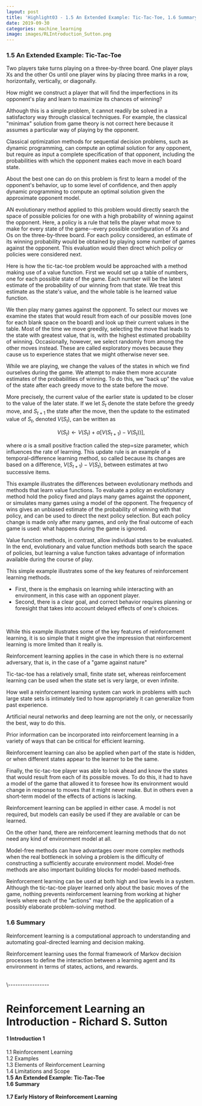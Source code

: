 ```yaml
---
layout: post
title: 'Highlight03 - 1.5 An Extended Example: Tic-Tac-Toe, 1.6 Summary <br> [RL an Introduction - S. Sutton]'
date: 2019-09-30
categories: machine_learning
image: images/RLIntroduction_Sutton.png
---
```

### 1.5 An Extended Example: Tic-Tac-Toe
Two players take turns playing on a three-by-three board. One player plays Xs and the other Os until one player wins by placing three marks in a row, horizontally, vertically, or diagonally.
<br>

How might we construct a player that will find the imperfections in its opponent's play and learn to maximize its chances of winning?
<br>

Although this is a simple problem, it cannot readily be solved in a satisfactory way through classical techniques. For example, the classical "minimax" solution from game theory is not correct here because it assumes a particular way of playing by the opponent.
<br>

Classical optimization methods for sequential decision problems, such as dynamic programming, can compute an optimal solution for any opponent, but require as input a complete specification of that opponent, including the probabilities with which the opponent makes each move in each board state.
<br>

About the best one can do on this problem is first to learn a model of the opponent's behavior, up to some level of confidence, and then apply dynamic programming to compute an optimal solution given the approximate opponent model.
<br>

AN evolutionary method applied to this problem would directly search the space of possible policies for one with a high probability of winning against the opponent. Here, a policy is a rule that tells the player what move to make for every state of the game--every possible configuration of Xs and Os on the three-by-three board. For each policy considered, an estimate of its winning probability would be obtained by playing some number of games against the opponent. This evaluation would then direct which policy or policies were considered next.
<br>

Here is how the tic-tac-toe problem would be approached with a method making use of a value function. First we would set up a table of numbers, one for each possible state of the game. Each number will be the latest estimate of the probability of our winning from that state. We treat this estimate as the state's value, and the whole table is he learned value function.
<br>

We then play many games against the opponent. To select our moves we examine the states that would result from each of our possible moves (one for each blank space on the board) and look up their current values in the table. Most of the time we move greedily, selecting the move that leads to the state with greatest value, that is, with the highest estimated probability of winning. Occasionally, however, we select randomly from among the other moves instead. These are called exploratory moves because they cause us to experience states that we might otherwise never see.
<br>

While we are playing, we change the values of the states in which we find ourselves during the game. We attempt to make them more accurate estimates of the probabilities of winning. To do this, we "back up" the value of the state after each greedy move to the state before the move.
<br>

More precisely, the current value of the earlier state is updated to be closer to the value of the later state. If we let $S_t$ denote the state before the greedy move, and $S_{t+1}$ the state after the move, then the update to the estimated value of $S_t$, denoted $V(S_t)$, can be written as

$$
V(S_t) \leftarrow V(S_t) + \alpha [V(S_{t+1}) - V(S_t))],
$$

where $\alpha$ is a small positive fraction called the step=size parameter, which influences the rate of learning. This update rule is an example of a temporal-difference learning method, so called because its changes are based on a difference, $V(S_{t+1})-V(S_t)$, between estimates at two successive items.
<br>

This example illustrates the differences between evolutionary methods and methods that learn value functions. To evaluate a policy an evolutionary method hold the policy fixed and plays many games against the opponent, or simulates many games using a model of the opponent. The frequency of wins gives an unbiased estimate of the probability of winning with that policy, and can be used to direct the next policy selection. But each policy change is made only after many games, and only the final outcome of each game is used: what happens during the game is ignored.
<br>

Value function methods, in contrast, allow individual states to be evaluated. In the end, evolutionary and value function methods both search the space of policies, but learning a value function takes advantage of information available during the course of play.
<br>

This simple example illustrates some of the key features of reinforcement learning methods.
- First, there is the emphasis on learning while interacting with an environment, in this case with an opponent player.
- Second, there is a clear goal, and correct behavior requires planning or foresight that takes into account delayed effects of one's choices.
<br>

While this example illustrates some of the key features of reinforcement learning, it is so simple that it might give the impression that reinforcement learning is more limited than it really is.
<br>

Reinforcement learning applies in the case in which there is no external adversary, that is, in the case of a "game against nature"
<br>

Tic-tac-toe has a relatively small, finite state set, whereas reinforcement learning can be used when the state set is very large, or even infinite.
<br>

How well a reinforcement learning system can work in problems with such large state sets is intimately tied to how appropriately it can generalize from past experience.
<br>

Artificial neural networks and deep learning are not the only, or necessarily the best, way to do this.
<br>

Prior information can be incorporated into reinforcement learning in a variety of ways that can be critical for efficient learning.
<br>

Reinforcement learning can also be applied when part of the state is hidden, or when different states appear to the learner to be the same.
<br>

Finally, the tic-tac-toe player was able to look ahead and know the states that would result from each of its possible moves. To do this, it had to have a model of the game that allowed it to foresee how its environment would change in response to moves that it might never make. But in others even a short-term model of the effects of actions is lacking.
<br>

Reinforcement learning can be applied in either case. A model is not required, but models can easily be used if they are available or can be learned.
<br>

On the other hand, there are reinforcement learning methods that do not need any kind of environment model at all.
<br>

Model-free methods can have advantages over more complex methods when the real bottleneck in solving a problem is the difficulty of constructing a sufficiently accurate environment model. Model-free methods are also important building blocks for model-based methods.
<br>

Reinforcement learning can be used at both high and low levels in a system. Although the tic-tac-toe player learned only about the basic moves of the game, nothing prevents reinforcement learning from working at higher levels where each of the "actions" may itself be the application of a possibly elaborate problem-solving method.
<br>

### 1.6 Summary
Reinforcement learning is a computational approach to understanding and automating goal-directed learning and decision making.
<br>

Reinforcement learning uses the formal framework of Markov decision processes to define the interaction between a learning agent and its environment in terms of states, actions, and rewards.


<br>
\-----------------

# Reinforcement Learning an Introduction - Richard S. Sutton

#### 1 Introduction 1
1.1 Reinforcement Learning<br>
1.2 Examples<br>
1.3 Elements of Reinforcement Learning<br>
1.4 Limitations and Scope<br>
<b>1.5 An Extended Example: Tic-Tac-Toe<br>
1.6 Summary<br></br>
1.7 Early History of Reinforcement Learning<br>
